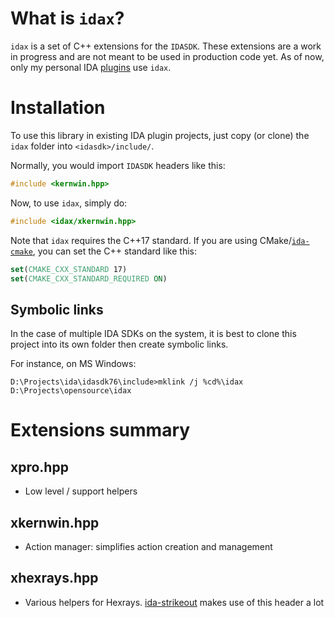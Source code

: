 # What is `idax`?

`idax` is a set of C++ extensions for the `IDASDK`. These extensions are a work in progress and are not meant to be used in production code yet. As of now, only my personal IDA [plugins](https://github.com/0xeb/ida-strikeout) use `idax`.

# Installation

To use this library in existing IDA plugin projects, just copy (or clone) the `idax` folder into `<idasdk>/include/`.

Normally, you would import `IDASDK` headers like this:
```c++
#include <kernwin.hpp>
```

Now, to use `idax`, simply do:

```c++
#include <idax/xkernwin.hpp>
```

Note that `idax` requires the C++17 standard. If you are using CMake/[`ida-cmake`](https://github.com/0xeb/ida-cmake), you can set the C++ standard like this:

```cmake
set(CMAKE_CXX_STANDARD 17)
set(CMAKE_CXX_STANDARD_REQUIRED ON)
```


## Symbolic links

In the case of multiple IDA SDKs on the system, it is best to clone this project into its own folder then create symbolic links.

For instance, on MS Windows:

```batch
D:\Projects\ida\idasdk76\include>mklink /j %cd%\idax D:\Projects\opensource\idax
```

# Extensions summary

## xpro.hpp

- Low level / support helpers

## xkernwin.hpp

- Action manager: simplifies action creation and management


## xhexrays.hpp

- Various helpers for Hexrays. [ida-strikeout](../ida-strikeout) makes use of this header a lot